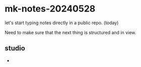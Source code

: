 # mk-notes-20240528

let's start typing notes directly in a public repo. (today)

Need to make sure that the next thing is structured and in view.

## studio

- 